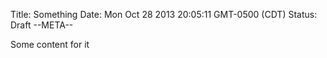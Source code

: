 Title: Something
Date: Mon Oct 28 2013 20:05:11 GMT-0500 (CDT)
Status: Draft
--META--

Some content for it
